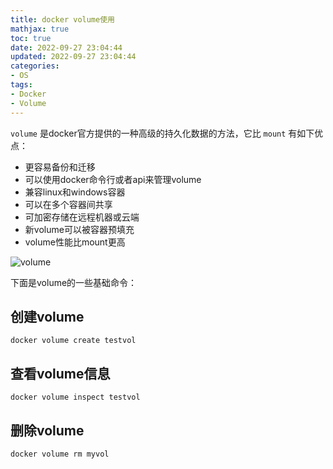 ```yaml
---
title: docker volume使用
mathjax: true
toc: true
date: 2022-09-27 23:04:44
updated: 2022-09-27 23:04:44
categories:
- OS
tags:
- Docker
- Volume
---
```

`volume` 是docker官方提供的一种高级的持久化数据的方法，它比 `mount` 有如下优点：

<!--more-->

- 更容易备份和迁移
- 可以使用docker命令行或者api来管理volume
- 兼容linux和windows容器
- 可以在多个容器间共享
- 可加密存储在远程机器或云端
- 新volume可以被容器预填充
- volume性能比mount更高

![volume](https://docs.docker.com/storage/images/types-of-mounts-volume.png)

下面是volume的一些基础命令：

## 创建volume
`docker volume create testvol`
## 查看volume信息
`docker volume inspect testvol`
## 删除volume
`docker volume rm myvol`
